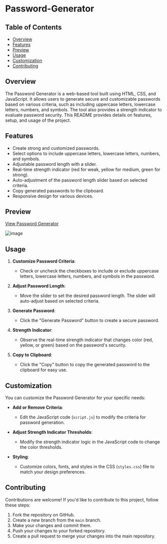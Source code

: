 # Password-Generator

## Table of Contents
- [Overview](#overview)
- [Features](#features)
- [Preview](#preview)
- [Usage](#usage)
- [Customization](#customization)
- [Contributing](#contributing)

## Overview

The Password Generator is a web-based tool built using HTML, CSS, and JavaScript. It allows users to generate secure and customizable passwords based on various criteria, such as including uppercase letters, lowercase letters, numbers, and symbols. The tool also provides a strength indicator to evaluate password security. This README provides details on features, setup, and usage of the project.

## Features

- Create strong and customized passwords.
- Select options to include uppercase letters, lowercase letters, numbers, and symbols.
- Adjustable password length with a slider.
- Real-time strength indicator (red for weak, yellow for medium, green for strong).
- Auto-adjustment of the password length slider based on selected criteria.
- Copy generated passwords to the clipboard.
- Responsive design for various devices.

## Preview

[View Password Generator](https://passwordgeneratorbyrose.netlify.app/)

![image](https://github.com/user-attachments/assets/70d9fa07-5d6e-4c7a-a112-7ee8aadaee41)

## Usage

1. **Customize Password Criteria**:
   - Check or uncheck the checkboxes to include or exclude uppercase letters, lowercase letters, numbers, and symbols in the password.

2. **Adjust Password Length**:
   - Move the slider to set the desired password length. The slider will auto-adjust based on selected criteria.

3. **Generate Password**:
   - Click the "Generate Password" button to create a secure password.

4. **Strength Indicator**:
   - Observe the real-time strength indicator that changes color (red, yellow, or green) based on the password's security.

5. **Copy to Clipboard**:
   - Click the "Copy" button to copy the generated password to the clipboard for easy use.

## Customization

You can customize the Password Generator for your specific needs:

- **Add or Remove Criteria**:
  - Edit the JavaScript code (`script.js`) to modify the criteria for password generation.

- **Adjust Strength Indicator Thresholds**:
  - Modify the strength indicator logic in the JavaScript code to change the color thresholds.

- **Styling**:
  - Customize colors, fonts, and styles in the CSS (`styles.css`) file to match your design preferences.

## Contributing

Contributions are welcome! If you'd like to contribute to this project, follow these steps:

1. Fork the repository on GitHub.
2. Create a new branch from the `main` branch.
3. Make your changes and commit them.
4. Push your changes to your forked repository.
5. Create a pull request to merge your changes into the main repository.
